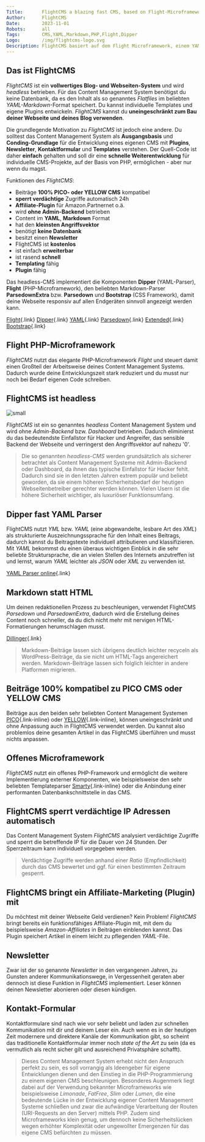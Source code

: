 ```yaml
---
Title:       FlightCMS a blazing fast CMS, based on Flight-Microframework
Author:      FlightCMS
Date:        2023-11-01
Robots:      all
Tags:        CMS,YAML,Markdown,PHP,Flight,Dipper
Logo:        /img/flightcms-logo.svg
Description: FlightCMS basiert auf dem Flight Microframework, einem YAML-Parser, dem Markdownparser ParsedownExtra und Parsedown. FlightCMS nutzt MVC-Patterns.
---
```

## Das ist FlightCMS ##

_FlightCMS_ ist ein **vollwertiges Blog- und Webseiten-System** und wird _headless_ betrieben. Für das Content Management System benötigst du keine Datenbank, da es den Inhalt als so genanntes _Flatfiles_ im beliebten _YAML-Markdown_-Format speichert. Du kannst individuelle Templates und eigene Plugins entwickeln. _FlightCMS_ kannst du **uneingeschränkt zum Bau deiner Webseite und deines Blog verwenden**.

Die grundlegende Motivation zu _FlightCMS_ ist jedoch eine andere. Du solltest das Content Management System als **Ausgangsbasis** und **Conding-Grundlage** für die Entwicklung eines eigenen CMS mit **Plugins**, **Newsletter**, **Kontaktformular** und **Templates** verstehen. Der Quell-Code ist daher **einfach** gehalten und soll dir eine **schnelle Weiterentwicklung** für individuelle CMS-Projekte, auf der Basis von PHP, ermöglichen - aber nur wenn du magst.

Funktionen des _FlightCMS_:

- Beiträge **100% PICO- oder YELLOW CMS** kompatibel
- **sperrt verdächtige** Zugriffe automatisch 24h
- **Affiliate-Plugin** für Amazon.Partnernet o.ä.
- wird **ohne Admin-Backend** betrieben
- Content im **YAML**, **Markdown** Format
- hat den **kleinsten Angriffsvektor**
- benötigt **keine Datenbank**
- besitzt einen **Newsletter**
- FlightCMS ist **kostenlos**
- ist einfach **erweiterbar**
- ist rasend **schnell**
- **Templating** fähig
- **Plugin** fähig

Das headless-CMS implementiert die Komponenten **Dipper** (YAML-Parser), **Flight** (PHP-Microframework), den beliebten Markdown-Parser **ParsedownExtra** bzw. **Parsedown** und **Bootstrap** (CSS Framework), damit deine Webseite responsiv auf allen Endgeräten sinnvoll angezeigt werden kann.

[Flight](https://flightphp.com/ "FlightPHP"){.link}
[Dipper](http://github.com/secondparty/dipper "Dipper fast YAML Parser"){.link} 
[YAML](https://yaml.org "YAML.org"){.link} 
[Parsedown](https://github.com/erusev/parsedown "Parsedown"){.link}
[Extended](https://github.com/erusev/parsedown-extra "Extended"){.link}
[Bootstrap](https://getbootstrap.com "Bootstrap CSS"){.link}

## Flight PHP-Microframework ##

_FlightCMS_ nutzt das elegante PHP-Microframework _Flight_ und steuert damit einen Großteil der Arbeitsweise deines Content Management Systems. Dadurch wurde deine Entwicklungszeit stark reduziert und du musst nur noch bei Bedarf eigenen Code schreiben.

## FlightCMS ist headless ##

![small](/img/flightcms-logo.svg)

_FlightCMS_ ist ein so genanntes _headless_ Content Management System und wird ohne _Admin-Backend_ bzw. _Dashboard_ betrieben. Dadurch eliminierst du das bedeutendste Einfallstor für Hacker und Angreifer, das sensible Backend der Webseite und verringerst den Angriffsvektor auf nahezu '0'.

>Die so genannten _headless-CMS_ werden grundsätzlich als sicherer betrachtet als Content Management Systeme mit Admin-Backend oder Dashboard, da ihnen das typische Einfallstor für Hacker fehlt. Dadurch sind sie in den letzten Jahren extrem populär und beliebt geworden, da sie einem höheren Sicherheitsbedarf der heutigen Webseitenbetreiber gerechter werden können. Vielen Usern ist die höhere Sicherheit wichtiger, als luxuriöser Funktionsumfang.

## Dipper fast YAML Parser ##

FlightCMS nutzt _YML_ bzw. _YAML_ (eine abgewandelte, lesbare Art des _XML_) als strukturierte Auszeichnungssprache für den Inhalt eines Beitrags, dadurch kannst du Beitragstexte individuell attributieren und klassifizieren. Mit _YAML_ bekommst du einen überaus wichtigen Einblick in die sehr beliebte Struktursprache, die an vielen Stellen des Internets anzutreffen ist und lernst, warum _YAML_ leichter als _JSON_ oder _XML_ zu verwenden ist.

[YAML Parser online](https://codebeautify.org/yaml-parser-online){.link}

## Markdown statt HTML ##

Um deinen redaktionellen Prozess zu beschleunigen, verwendet FlightCMS _Parsedown_ und _ParsedownExtra_, dadurch wird die Erstellung deines Content noch schneller, da du dich nicht mehr mit nervigen HTML-Formatierungen herumschlagen musst.

[Dillinger](https://dillinger.io/ "Online Markdown Parser"){.link}
	
>Markdown-Beiträge lassen sich übrigens deutlich leichter recyceln als WordPress-Beiträge, da sie nicht um HTML-Tags angereichert werden. Markdown-Beiträge lassen sich folglich leichter in andere Platformen migrieren.

## Beiträge 100% kompatibel zu PICO CMS oder YELLOW CMS ##
	
Beiträge aus den beiden sehr beliebten Content Management Systemen [PICO](https://picocms.org/){.link-inline} oder [YELLOW](https://datenstrom.se/yellow/){.link-inline}, können uneingeschränkt und ohne Anpassung auch in FlightCMS verwendet werden. Du kannst also problemlos deine gesamten Artikel in das FlightCMS überführen und musst nichts anpassen.

## Offenes Microframework ##

_FlightCMS_ nutzt ein offenes PHP-Framework und ermöglicht die weitere Implementierung externer Komponenten, wie beispielsweise den sehr beliebten Templateparser [Smarty](https://www.smarty.net/){.link-inline} oder die Anbindung einer performanten Datenbankschnittstelle in das CMS.

## FlightCMS sperrt verdächtige IP Adressen automatisch ##

Das Content Management System _FlightCMS_ analysiert verdächtige Zugriffe und sperrt die betreffende IP für die Dauer von 24 Stunden. Der Sperrzeitraum kann individuell vorgegeben werden.

>Verdächtige Zugriffe werden anhand einer _Ratio_ (Empfindlichkeit) durch das CMS bewertet und ggf. für einen bestimmten Zeitraum gesperrt.

## FlightCMS bringt ein Affiliate-Marketing (Plugin) mit ##

Du möchtest mit deiner Webseite Geld verdienen? Kein Problem! _FlightCMS_ bringt bereits ein funktionsfähiges Affiliate-Plugin mit, mit dem du beispielsweise _Amazon-Affiliates_ in Beiträgen einblenden kannst. Das Plugin speichert Artikel in einem leicht zu pflegenden _YAML_-File.

## Newsletter ##
	
Zwar ist der so genannte _Newsletter_ in den vergangenen Jahren, zu Gunsten anderer Kommunikationswege, in Vergessenheit geraten aber dennoch ist diese Funktion in _FlightCMS_ implementiert. Leser können deinen Newsletter abonieren oder diesen kündigen.

## Kontakt-Formular ##
	
Kontaktformulare sind nach wie vor sehr beliebt und laden zur schnellen Kommunikation mit dir und deinem Leser ein. Auch wenn es in der heutigen Zeit modernere und direktere Kanäle der Kommunikation gibt, so scheint das traditionelle Kontaktformular immer noch _state of the Art_ zu sein (da es vermutlich als recht sicher gilt und ausreichend Privatsphäre schafft).

>Dieses Content Management System erhebt nicht den Anspruch perfekt zu sein, es soll vorrangig als Ideengeber für eigene Entwicklungen dienen und den Einstieg in die PHP-Programmierung zu einem eigenen CMS beschleunigen. Besonderes Augenmerk liegt dabei auf der Verwendung bekannter Microframeworks wie beispielsweise _Limonade_, _FatFree_, _Slim_ oder _Lumen_, die eine bedeutende Lücke in der Entwicklung eigener Content Management Systeme schließen und zwar die aufwändige Verarbeitung der Routen (URI-Requests an den Server) mittels PHP. Zudem sind Microframeworks klein genug, um dennoch keine Sicherheitslücken wegen erhöhter Komplexität oder ungewollter Emergenzen für das eigene CMS befürchten zu müssen.